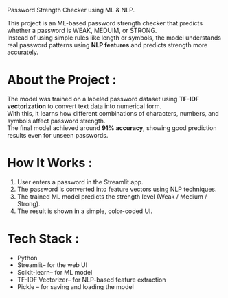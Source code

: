 Password Strength Checker using ML & NLP.

This project is an ML-based password strength checker that predicts whether a password is WEAK, MEDUIM, or STRONG.  
Instead of using simple rules like length or symbols, the model understands real password patterns using **NLP features** and predicts strength more accurately.

# About the Project : 
The model was trained on a labeled password dataset using **TF-IDF vectorization** to convert text data into numerical form.  
With this, it learns how different combinations of characters, numbers, and symbols affect password strength.  
The final model achieved around **91% accuracy**, showing good prediction results even for unseen passwords.

# How It Works :
1. User enters a password in the Streamlit app.  
2. The password is converted into feature vectors using NLP techniques.  
3. The trained ML model predicts the strength level (Weak / Medium / Strong).  
4. The result is shown in a simple, color-coded UI.

# Tech Stack :
- Python
- Streamlit– for the web UI  
- Scikit-learn– for ML model  
- TF-IDF Vectorizer– for NLP-based feature extraction  
- Pickle – for saving and loading the model

